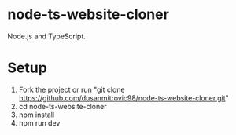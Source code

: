 # node-ts-website-cloner

Node.js and TypeScript.

# Setup

1. Fork the project or run "git clone https://github.com/dusanmitrovic98/node-ts-website-cloner.git"
2. cd node-ts-website-cloner
3. npm install
4. npm run dev
